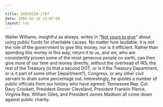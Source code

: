 ```yaml
---

title: 20050210-1707
date: 2005-02-10 22:07:00
layout: rut
---
```


Walter Williams, insightful as always, writes in "<a href="http://www.townhall.com/columnists/walterwilliams/ww20050209.shtml">Not
yours to give</a>" about using public funds for charitable causes.
No matter how laudable, it is not the role of the government to give
this money, nor is it efficient.  Rather than spending this money
in this way, return it to us, and we, who are consistently proven
some of the most generous people on earth, can then give more of our
time and money directly, without the overhead of IRS, the rest of the
Treasury (is that a second DOT, or is it the Treasury Department, or
is it part of some other Department?), Congress, or any other civil
servant to drain some percentage out.  Interestingly, he quotes
a number of public officials from our history who have agreed:
Tennessee Rep. Col. Davy Crockett, President Grover Cleveland,
President Franklin Pierce, Virginia Rep. William Giles, and President
James Madison all come down against public charity.

